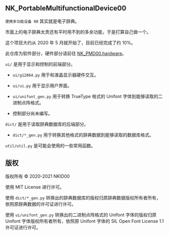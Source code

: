 ## NK_PortableMultifunctionalDevice00

`便携多功能设备 00` 其实就是电子辞典。

市面上的电子辞典太贵还有平时用不到的多余功能，于是打算自己做一个。

这个项目大约从 2020 年 5 月就开始了，目前已经完成了约 10%。

此仓库为软件部分，硬件部分请前往 [NK_PMD00.hardware](https://github.com/NKID00/NK_PMD00.hardware)。

`ui/` 是用于显示和控制的前端部分。

- `ui/g12864.py` 用于和液晶显示器硬件交互。

- `ui/ui.py` 用于显示用户界面。

- `ui/unifont_gen.py` 用于转换 TrueType 格式的 Unifont 字体到能够读取的二进制点阵格式。

- 控制部分尚未编写。

`dict/` 是用于读取辞典数据库的后端部分。

- `dict/*_gen.py` 用于转换其他格式的辞典数据到能够读取的数据库格式。

`util/util.py` 是可能会使用的一些常用函数。

## 版权

版权所有 © 2020-2021 NKID00

使用 MIT License 进行许可。

使用 `dict/*_gen.py` 转换出的辞典数据库的版权归原辞典数据版权所有者所有，依照原辞典数据的许可证进行许可。

使用 `ui/unifont_gen.py` 转换出的二进制点阵格式的 Unifont 字体的版权归原 Unifont 字体版权所有者所有，依照原 Unifont 字体的 SIL Open Font License 1.1 许可证进行许可。
